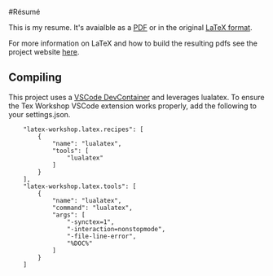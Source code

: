 #Résumé

This is my resume. It's avaialble as a [PDF](https://github.com/jlorich/resume/blob/main/joseph_lorich_resume.pdf?raw=true) or in the original [LaTeX format](https://github.com/jlorich/resume/blob/master/joseph_lorich_resume.tex).

For more information on LaTeX and how to build the resulting pdfs see the project website [here](http://www.latex-project.org/).

## Compiling
This project uses a [VSCode DevContainer](https://code.visualstudio.com/docs/remote/containers) and leverages lualatex.  To ensure the Tex Workshop VSCode extension works properly, add the following to your settings.json.

```
    "latex-workshop.latex.recipes": [
        {
            "name": "lualatex",
            "tools": [
                "lualatex"
            ]
        }
    ],
    "latex-workshop.latex.tools": [
        {
            "name": "lualatex",
            "command": "lualatex",
            "args": [
                "-synctex=1",
                "-interaction=nonstopmode",
                "-file-line-error",
                "%DOC%"
            ]
        }
    ]
```
